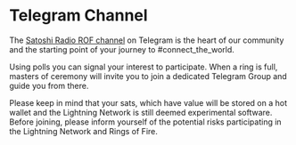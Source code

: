 # Telegram Channel

The [Satoshi Radio ROF channel](https://t.me/SatoshiRadioROF) on Telegram is the heart of our community and the starting point of your journey to #connect\_the\_world.

Using polls you can signal your interest to participate. When a ring is full, masters of ceremony will invite you to join a dedicated Telegram Group and guide you from there.

Please keep in mind that your sats, which have value will be stored on a hot wallet and the Lightning Network is still deemed experimental software. Before joining, please inform yourself of the potential risks participating in the Lightning Network and Rings of Fire.
